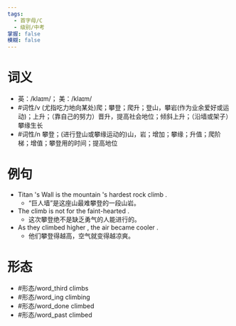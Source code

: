 ```yaml
---
tags:
  - 首字母/C
  - 级别/中考
掌握: false
模糊: false
---
```

# 词义
- 英：/klaɪm/； 美：/klaɪm/
- #词性/v  (尤指吃力地向某处)爬；攀登；爬升；登山，攀岩(作为业余爱好或运动)；上升；（靠自己的努力）晋升，提高社会地位；倾斜上升；（沿墙或架子）攀缘生长
- #词性/n  攀登；(进行登山或攀缘运动的)山，岩；增加；攀缘；升值；爬阶梯；增值；攀登用的时间；提高地位
# 例句
- Titan 's Wall is the mountain 's hardest rock climb .
	- “巨人墙”是这座山最难攀登的一段山岩。
- The climb is not for the faint-hearted .
	- 这次攀登绝不是缺乏勇气的人能进行的。
- As they climbed higher , the air became cooler .
	- 他们攀登得越高，空气就变得越凉爽。
# 形态
- #形态/word_third climbs
- #形态/word_ing climbing
- #形态/word_done climbed
- #形态/word_past climbed
